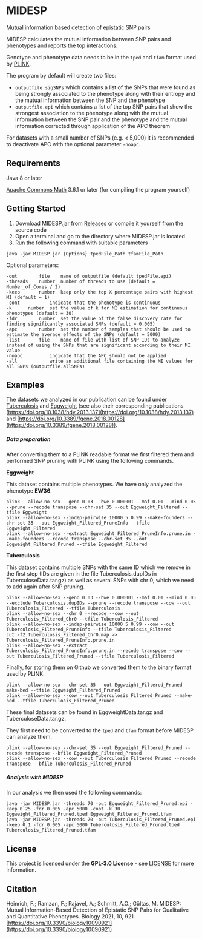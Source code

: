 # MIDESP

Mutual information based detection of epistatic SNP pairs

MIDESP calculates the mutual information between SNP pairs and phenotypes and reports the top interactions.

Genotype and phenotype data needs to be in the `tped` and `tfam` format used by [PLINK](https://www.cog-genomics.org/plink/1.9/formats).

The program by default will create two files:

- `outputfile.sigSNPs` which contains a list of the SNPs that were found as being strongly associated to the phenotype along with their entropy and the mutual information between the SNP and the phenotype
- `outputfile.epi` which contains a list of the top SNP pairs that show the strongest association to the phenotype along with the mutual information between the SNP pair and the phenotype and the mutual information corrected through application of the APC theorem

For datasets with a small number of SNPs (e.g. < 5,000) it is recommended to deactivate APC with the optional parameter `-noapc`.

## Requirements

Java 8 or later

[Apache Commons Math](https://github.com/apache/commons-math) 3.6.1 or later (for compiling the program yourself)

## Getting Started

1. Download MIDESP.jar from [Releases](https://github.com/FelixHeinrich/MIDESP/releases/tag/1.0) or compile it yourself from the source code
2. Open a terminal and go to the directory where MIDESP.jar is located
3. Run the following command with suitable parameters


```
java -jar MIDESP.jar {Options} tpedFile_Path tfamFile_Path
```

Optional parameters:

```
-out		file	name of outputfile (default tpedFile.epi)
-threads	number	number of threads to use (default = Number_of_Cores / 2)
-keep		number	keep only the top X percentage pairs with highest MI (default = 1)
-cont			indicate that the phenotype is continuous
-k		number	set the value of k for MI estimation for continuous phenotypes (default = 30)
-fdr		number	set the value of the false discovery rate for finding significantly associated SNPs (default = 0.005)
-apc		number	set the number of samples that should be used to estimate the average effects of the SNPs (default = 5000)
-list		file	name of file with list of SNP IDs to analyze instead of using the SNPs that are significant according to their MI value
-noapc			indicate that the APC should not be applied
-all			write an additional file containing the MI values for all SNPs (outputfile.allSNPs)
```
## Examples
The datasets we analyzed in our publication can be found under [Tuberculosis](https://doi.org/10.5061/dryad.519bm) and [Eggweight](https://figshare.com/articles/dataset/Genome-wide_Association_Analysis_of_Age-Dependent_Egg_Weights_in_Chickens/5844420) (see also their corresponding publications [https://doi.org/10.1038/hdy.2013.137](https://doi.org/10.1038/hdy.2013.137) and [https://doi.org/10.3389/fgene.2018.00128](https://doi.org/10.3389/fgene.2018.00128)).

##### Data preparation 

After converting them to a PLINK readable format we first filtered them and performed SNP pruning with PLINK using the following commands.

**Eggweight**

This dataset contains multiple phenotypes. We have only analyzed the phenotype **EW36**.

```
plink --allow-no-sex --geno 0.03 --hwe 0.000001 --maf 0.01 --mind 0.05 --prune --recode transpose --chr-set 35 --out Eggweight_Filtered --tfile Eggweight
plink --allow-no-sex --indep-pairwise 10000 5 0.99 --make-founders --chr-set 35 --out Eggweight_Filtered_PruneInfo --tfile Eggweight_Filtered
plink --allow-no-sex --extract Eggweight_Filtered_PruneInfo.prune.in --make-founders --recode transpose --chr-set 35 --out Eggweight_Filtered_Pruned --tfile Eggweight_Filtered
```

**Tuberculosis**

This dataset contains multiple SNPs with the same ID which we remove in the first step (IDs are given in the file Tuberculosis.dupIDs in TuberculoseData.tar.gz) as well as several SNPs with chr 0, which we need to add again after SNP pruning.

```
plink --allow-no-sex --geno 0.03 --hwe 0.000001 --maf 0.01 --mind 0.05 --exclude Tuberculosis.dupIDs --prune --recode transpose --cow --out Tuberculosis_Filtered --tfile Tuberculosis
plink --allow-no-sex --chr 0 --recode --cow --out Tuberculosis_Filtered_Chr0 --tfile Tuberculosis_Filtered
plink --allow-no-sex --indep-pairwise 10000 5 0.99 --cow --out Tuberculosis_Filtered_PruneInfo --tfile Tuberculosis_Filtered
cut -f2 Tuberculosis_Filtered_Chr0.map >> Tuberculosis_Filtered_PruneInfo.prune.in
plink --allow-no-sex --extract Tuberculosis_Filtered_PruneInfo.prune.in --recode transpose --cow --out Tuberculosis_Filtered_Pruned --tfile Tuberculosis_Filtered

```

Finally, for storing them on Github we converted them to the binary format used by PLINK.

```
plink --allow-no-sex --chr-set 35 --out Eggweight_Filtered_Pruned --make-bed --tfile Eggweight_Filtered_Pruned
plink --allow-no-sex --cow --out Tuberculosis_Filtered_Pruned --make-bed --tfile Tuberculosis_Filtered_Pruned
```

These final datasets can be found in EggweightData.tar.gz and TuberculoseData.tar.gz. 

They first need to be converted to the `tped` and `tfam` format before MIDESP can analyze them.

```
plink --allow-no-sex --chr-set 35 --out Eggweight_Filtered_Pruned --recode transpose --bfile Eggweight_Filtered_Pruned
plink --allow-no-sex --cow --out Tuberculosis_Filtered_Pruned --recode transpose --bfile Tuberculosis_Filtered_Pruned
```

##### Analysis with MIDESP

In our analysis we then used the following commands:

```
java -jar MIDESP.jar -threads 70 -out Eggweight_Filtered_Pruned.epi -keep 0.25 -fdr 0.005 -apc 5000 -cont -k 30 Eggweight_Filtered_Pruned.tped Eggweight_Filtered_Pruned.tfam
java -jar MIDESP.jar -threads 70 -out Tuberculosis_Filtered_Pruned.epi -keep 0.1 -fdr 0.005 -apc 5000 Tuberculosis_Filtered_Pruned.tped Tuberculosis_Filtered_Pruned.tfam 
```

## License

This project is licensed under the **GPL-3.0 License** - see [LICENSE](LICENSE) for more information.

## Citation

Heinrich, F.; Ramzan, F.; Rajavel, A.; Schmitt, A.O.; Gültas, M. MIDESP: Mutual Information-Based Detection of Epistatic SNP Pairs for Qualitative and Quantitative Phenotypes. Biology 2021, 10, 921. [https://doi.org/10.3390/biology10090921](https://doi.org/10.3390/biology10090921)